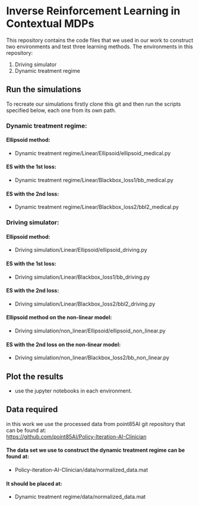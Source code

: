 # Inverse Reinforcement Learning in Contextual MDPs

This repository contains the code files that we used in our work to construct two environments and test three learning methods.
The environments in this repository:
1. Driving simulator
2. Dynamic treatment regime

## Run the simulations
To recreate our simulations firstly clone this git and then run the scripts specified below, each one from its own path.  
### Dynamic treatment regime:
#### Ellipsoid method:
* Dynamic treatment regime/Linear/Ellipsoid/ellipsoid_medical.py  
#### ES with the 1st loss:
* Dynamic treatment regime/Linear/Blackbox_loss1/bb_medical.py  
#### ES with the 2nd loss:
* Dynamic treatment regime/Linear/Blackbox_loss2/bbl2_medical.py  
### Driving simulator:
#### Ellipsoid method:
* Driving simulation/Linear/Ellipsoid/ellipsoid_driving.py  
#### ES with the 1st loss:
* Driving simulation/Linear/Blackbox_loss1/bb_driving.py  
#### ES with the 2nd loss:
* Driving simulation/Linear/Blackbox_loss2/bbl2_driving.py  
#### Ellipsoid method on the non-linear model:
* Driving simulation/non_linear/Ellipsoid/ellipsoid_non_linear.py  
#### ES with the 2nd loss on the non-linear model:
* Driving simulation/non_linear/Blackbox_loss2/bb_non_linear.py

## Plot the results
* use the jupyter notebooks in each environment.  
 
## Data required 
in this work we use the processed data from point85AI git repository that can be found at:  
https://github.com/point85AI/Policy-Iteration-AI-Clinician

#### The data set we use to construct the dynamic treatment regime can be found at:  
* Policy-iteration-AI-Clinician/data/normalized_data.mat  
#### It should be placed at:  
* Dynamic treatment regime/data/normalized_data.mat
